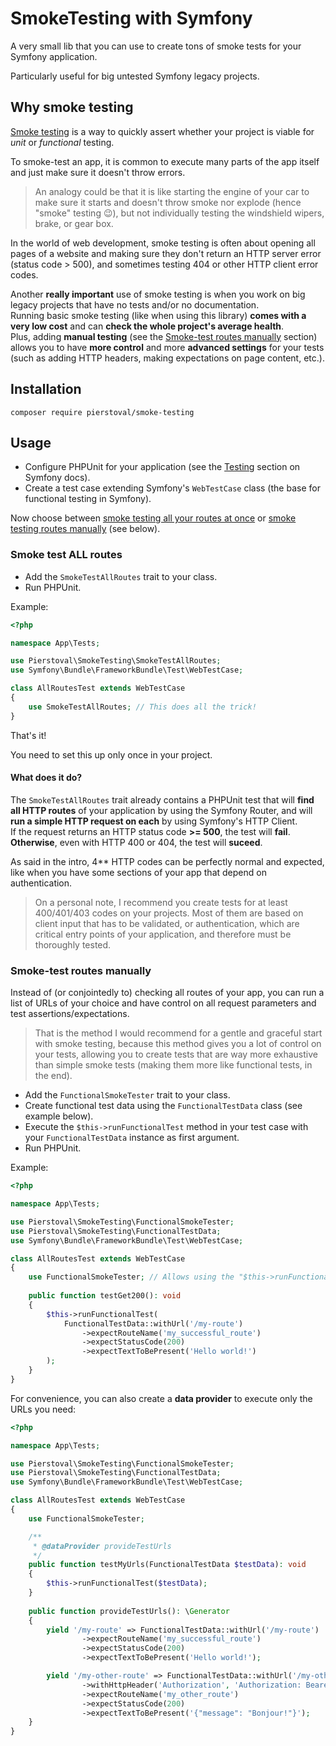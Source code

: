 # SmokeTesting with Symfony

A very small lib that you can use to create tons of smoke tests for your Symfony application.

Particularly useful for big untested Symfony legacy projects.

## Why smoke testing

[Smoke testing](https://en.wikipedia.org/wiki/Smoke_testing_(software)) is a way to quickly assert whether your project is viable for *unit* or *functional* testing.

To smoke-test an app, it is common to execute many parts of the app itself and just make sure it doesn't throw errors.

> An analogy could be that it is like starting the engine of your car to make sure it starts and doesn't throw smoke nor explode (hence "smoke" testing 😉), but not individually testing the windshield wipers, brake, or gear box.

In the world of web development, smoke testing is often about opening all pages of a website and making sure they don't return an HTTP server error (status code > 500), and sometimes testing 404 or other HTTP client error codes.

Another **really important** use of smoke testing is when you work on big legacy projects that have no tests and/or no documentation.<br>
Running basic smoke testing (like when using this library) **comes with a very low cost** and can **check the whole project's average health**.<br>
Plus, adding **manual testing** (see the [Smoke-test routes manually](#smoke-test-routes-manually) section) allows you to have **more control** and more **advanced settings** for your tests (such as adding HTTP headers, making expectations on page content, etc.).

## Installation

```
composer require pierstoval/smoke-testing
```

## Usage

* Configure PHPUnit for your application (see the [Testing](https://symfony.com/doc/current/testing.html) section on Symfony docs).
* Create a test case extending Symfony's `WebTestCase` class (the base for functional testing in Symfony).

Now choose between [smoke testing all your routes at once](#smoke-test-all-routes) or [smoke testing routes manually](#smoke-test-routes-manually) (see below).

### Smoke test ALL routes

* Add the `SmokeTestAllRoutes` trait to your class.
* Run PHPUnit.

Example:

```php
<?php

namespace App\Tests;

use Pierstoval\SmokeTesting\SmokeTestAllRoutes;
use Symfony\Bundle\FrameworkBundle\Test\WebTestCase;

class AllRoutesTest extends WebTestCase
{
    use SmokeTestAllRoutes; // This does all the trick!
}
```

That's it!

You need to set this up only once in your project.

#### What does it do?

The `SmokeTestAllRoutes` trait already contains a PHPUnit test that will **find all HTTP routes** of your application by using the Symfony Router, and will **run a simple HTTP request on each** by using Symfony's HTTP Client.<br>
If the request returns an HTTP status code **>= 500**, the test will **fail**.<br>
**Otherwise**, even with HTTP 400 or 404, the test will **suceed**.

As said in the intro, 4** HTTP codes can be perfectly normal and expected, like when you have some sections of your app that depend on authentication.

> On a personal note, I recommend you create tests for at least 400/401/403 codes on your projects.
> Most of them are based on client input that has to be validated, or authentication, which are critical entry points of your application, and therefore must be thoroughly tested.

### Smoke-test routes **manually**

Instead of (or conjointedly to) checking all routes of your app, you can run a list of URLs of your choice and have control on all request parameters and test assertions/expectations.

> That is the method I would recommend for a gentle and graceful start with smoke testing,
> because this method gives you a lot of control on your tests, allowing you to create tests that are way more exhaustive than simple smoke tests (making them more like functional tests, in the end).

* Add the `FunctionalSmokeTester` trait to your class.
* Create functional test data using the `FunctionalTestData` class (see example below).
* Execute the `$this->runFunctionalTest` method in your test case with your `FunctionalTestData` instance as first argument.
* Run PHPUnit.

Example:

```php
<?php

namespace App\Tests;

use Pierstoval\SmokeTesting\FunctionalSmokeTester;
use Pierstoval\SmokeTesting\FunctionalTestData;
use Symfony\Bundle\FrameworkBundle\Test\WebTestCase;

class AllRoutesTest extends WebTestCase
{
    use FunctionalSmokeTester; // Allows using the "$this->runFunctionalTest()" method.
    
    public function testGet200(): void
    {
        $this->runFunctionalTest(
            FunctionalTestData::withUrl('/my-route')
                ->expectRouteName('my_successful_route')
                ->expectStatusCode(200)
                ->expectTextToBePresent('Hello world!')
        );
    }
}
```

For convenience, you can also create a **data provider** to execute only the URLs you need:

```php
<?php

namespace App\Tests;

use Pierstoval\SmokeTesting\FunctionalSmokeTester;
use Pierstoval\SmokeTesting\FunctionalTestData;
use Symfony\Bundle\FrameworkBundle\Test\WebTestCase;

class AllRoutesTest extends WebTestCase
{
    use FunctionalSmokeTester;

    /**
     * @dataProvider provideTestUrls
     */
    public function testMyUrls(FunctionalTestData $testData): void
    {
        $this->runFunctionalTest($testData);
    }
    
    public function provideTestUrls(): \Generator
    {
        yield '/my-route' => FunctionalTestData::withUrl('/my-route')
                ->expectRouteName('my_successful_route')
                ->expectStatusCode(200)
                ->expectTextToBePresent('Hello world!');

        yield '/my-other-route' => FunctionalTestData::withUrl('/my-other-route')
                ->withHttpHeader('Authorization', 'Authorization: Bearer 2d5b0cfb531745668')
                ->expectRouteName('my_other_route')
                ->expectStatusCode(200)
                ->expectTextToBePresent('{"message": "Bonjour!"}');
    }
}
```
